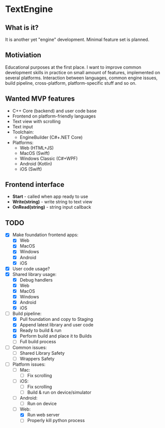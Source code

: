 # TextEngine

## What is it?

It is another yet "engine" development. Minimal feature set is planned.

## Motiviation

Educational purposes at the first place. I want to improve common development skills in practice on small amount of features, implemented on several platforms. Interaction between languages, common engine issues, build pipeline, cross-platform, platform-specific stuff and so on.

## Wanted MVP features

- C++ Core (backend) and user code base
- Frontend on platform-friendly languages
- Text view with scrolling
- Text input
- Toolchain:
   - EngineBuilder (C#+.NET Core)
- Platforms:
   - Web (HTML+JS)
   - MacOS (Swift)
   - Windows Classic (C#+WPF)
   - Android (Kotlin)
   - iOS (Swift)

## Frontend interface

- **Start** - called when app ready to use
- **Write(string)** - write string to text view
- **OnRead(string)** - string input callback

## TODO

- [x] Make foundation frontend apps:
   - [x] Web
   - [x] MacOS
   - [x] Windows
   - [x] Android
   - [x] iOS
- [x] User code usage?
- [x] Shared library usage:
   - [x] Debug handlers
   - [x] Web
   - [x] MacOS
   - [x] Windows
   - [x] Android
   - [x] iOS
- [ ] Build pipeline:
   - [x] Pull foundation and copy to Staging
   - [x] Append latest library and user code
   - [x] Ready to build & run
   - [x] Perform build and place it to Builds
   - [ ] Full build process
- [ ] Common issues:
   - [ ] Shared Library Safety
   - [ ] Wrappers Safety
- [ ] Platform issues:
   - [ ] Mac:
      - [ ] Fix scrolling
   - [ ] iOS:
      - [ ] Fix scrolling
      - [ ] Build & run on device/simulator
   - [ ] Android:
      - [ ] Run on device
   - [ ] Web:
      - [x] Run web server
      - [ ] Properly kill python process
